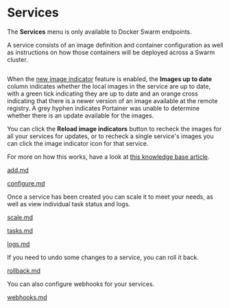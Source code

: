 # Services


The **Services** menu is only available to Docker Swarm endpoints.


A service consists of an image definition and container configuration as well as instructions on how those containers will be deployed across a Swarm cluster.

<figure><img src="../../../.gitbook/assets/2.20-services-list.png" alt=""><figcaption></figcaption></figure>

When the [new image indicator](../swarm/setup.md#other) feature is enabled, the **Images up to date** column indicates whether the local images in the service are up to date, with a green tick indicating they are up to date and an orange cross indicating that there is a newer version of an image available at the remote registry. A grey hyphen indicates Portainer was unable to determine whether there is an update available for the images.

You can click the **Reload image indicators** button to recheck the images for all your services for updates, or to recheck a single service's images you can click the image indicator icon for that service.

For more on how this works, have a look at [this knowledge base article](https://portal.portainer.io/knowledge/how-does-the-image-update-notification-icon-work).


[add.md](add.md)



[configure.md](configure.md)


Once a service has been created you can scale it to meet your needs, as well as view individual task status and logs.


[scale.md](scale.md)



[tasks.md](tasks.md)



[logs.md](logs.md)


If you need to undo some changes to a service, you can roll it back.


[rollback.md](rollback.md)


You can also configure webhooks for your services.


[webhooks.md](webhooks.md)


